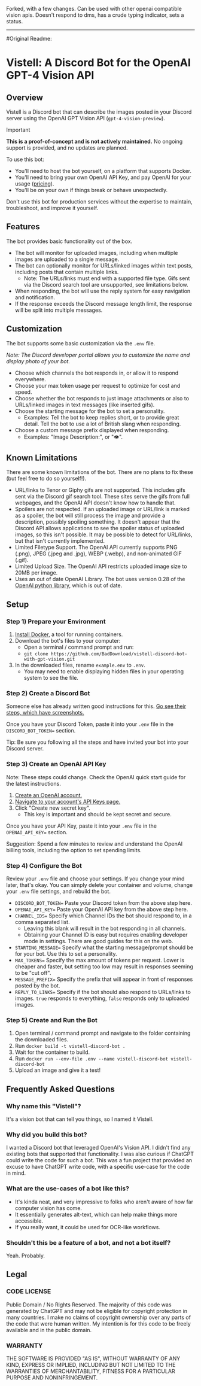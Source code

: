 Forked, with a few changes. Can be used with other openai compatible vision apis. Doesn't respond to dms, has a crude typing indicator, sets a status.

---
#Original Readme:
# Vistell: A Discord Bot for the OpenAI GPT-4 Vision API


## Overview

Vistell is a Discord bot that can describe the images posted in your Discord server using the OpenAI GPT Vision API (`gpt-4-vision-preview`).

> [!IMPORTANT]
> **This is a proof-of-concept and is not actively maintained.** No ongoing support is provided, and no updates are planned.

To use this bot:

* You'll need to host the bot yourself, on a platform that supports Docker.
* You'll need to bring your own OpenAI API Key, and pay OpenAI for your usage ([pricing](https://openai.com/pricing)).
* You'll be on your own if things break or behave unexpectedly.

Don't use this bot for production services without the expertise to maintain, troubleshoot, and improve it yourself.

## Features

The bot provides basic functionality out of the box.

* The bot will monitor for uploaded images, including when multiple images are uploaded to a single message.
* The bot can optionally monitor for URLs/linked images within text posts, including posts that contain multiple links.
     * Note: The URLs/links must end with a supported file type. Gifs sent via the Discord search tool are unsupported, see limitations below.
* When responding, the bot will use the reply system for easy navigation and notification.
* If the response exceeds the Discord message length limit, the response will be split into multiple messages.

## Customization

The bot supports some basic customization via the `.env` file.

_Note: The Discord developer portal allows you to customize the name and display photo of your bot._

* Choose which channels the bot responds in, or allow it to respond everywhere.
* Choose your max token usage per request to optimize for cost and speed.
* Choose whether the bot responds to just image attachments or also to URLs/linked images in text messages (like inserted gifs).
* Choose the starting message for the bot to set a personality.
     * Examples: Tell the bot to keep replies short, or to provide great detail. Tell the bot to use a lot of British slang when responding.
* Choose a custom message prefix displayed when responding.
     * Examples: "Image Description:", or "👁️".


## Known Limitations

There are some known limitations of the bot. There are no plans to fix these (but feel free to do so yourself!).

* URL/links to Tenor or Giphy gifs are not supported. This includes gifs sent via the Discord gif search tool. These sites serve the gifs from full webpages, and the OpenAI API doesn't know how to handle that.
* Spoilers are not respected. If an uploaded image or URL/link is marked as a spoiler, the bot will still process the image and provide a description, possibly spoiling something. It doesn't appear that the Discord API allows applications to see the spoiler status of uploaded images, so this isn't possible. It may be possible to detect for URL/links, but that isn't currently implemented.
* Limited Filetype Support. The OpenAI API currently supports PNG (.png), JPEG (.jpeg and .jpg), WEBP (.webp), and non-animated GIF (.gif).
* Limited Upload Size. The OpenAI API restricts uploaded image size to 20MB per image.
* Uses an out of date OpenAI Library. The bot uses version 0.28 of the [OpenAI python library](https://pypi.org/project/openai/), which is out of date.

## Setup

### Step 1) Prepare your Environment

1) [Install Docker](https://www.docker.com/), a tool for running containers.
2) Download the bot's files to your computer:
     * Open a terminal / command prompt and run:
     * `git clone https://github.com/BadDownload/vistell-discord-bot-with-gpt-vision.git`
3) In the downloaded files, rename `example.env` to `.env`.
     * You may need to enable displaying hidden files in your operating system to see the file.

### Step 2) Create a Discord Bot

Someone else has already written good instructions for this. [Go see their steps, which have screenshots.](https://github.com/Zero6992/chatGPT-discord-bot#step-1-create-a-discord-bot)

Once you have your Discord Token, paste it into your `.env` file in the `DISCORD_BOT_TOKEN=` section.

Tip: Be sure you following all the steps and have invited your bot into your Discord server.

### Step 3) Create an OpenAI API Key

Note: These steps could change. Check the OpenAI quick start guide for the latest instructions.

1) [Create an OpenAI account.](https://platform.openai.com/signup)
2) [Navigate to your account's API Keys page.](https://platform.openai.com/account/api-keys)
3) Click "Create new secret key".
     * This key is important and should be kept secret and secure.

Once you have your API Key, paste it into your `.env` file in the `OPENAI_API_KEY=` section.

Suggestion: Spend a few minutes to review and understand the OpenAI billing tools, including the option to set spending limits.

### Step 4) Configure the Bot

Review your `.env` file and choose your settings. If you change your mind later, that's okay. You can simply delete your container and volume, change your `.env` file settings, and rebuild the bot.

* `DISCORD_BOT_TOKEN=` Paste your Discord token from the above step here.
* `OPENAI_API_KEY=` Paste your OpenAI API key from the above step here.
* `CHANNEL_IDS=` Specify which Channel IDs the bot should respond to, in a comma separated list.
     * Leaving this blank will result in the bot responding in all channels.
     * Obtaining your Channel ID is easy but requires enabling developer mode in settings. There are good guides for this on the web.
* `STARTING_MESSAGE=` Specify what the starting message/prompt should be for your bot. Use this to set a personality.
* `MAX_TOKENS=` Specify the max amount of tokens per request. Lower is cheaper and faster, but setting too low may result in responses seeming to be "cut off".
* `MESSAGE_PREFIX=` Specify the prefix that will appear in front of responses posted by the bot.
* `REPLY_TO_LINKS=` Specify if the bot should also respond to URLs/links to images. `true` responds to everything, `false` responds only to uploaded images.

### Step 5) Create and Run the Bot

1) Open terminal / command prompt and navigate to the folder containing the downloaded files.
2) Run `docker build -t vistell-discord-bot .`
3) Wait for the container to build.
4) Run `docker run --env-file .env --name vistell-discord-bot vistell-discord-bot`
5) Upload an image and give it a test!

## Frequently Asked Questions

### Why name this "Vistell"?

It's a vision bot that can tell you things, so I named it Vistell.

### Why did you build this bot?

I wanted a Discord bot that leveraged OpenAI's Vision API. I didn't find any existing bots that supported that functionality. I was also curious if ChatGPT could write the code for such a bot. This was a fun project that provided an excuse to have ChatGPT write code, with a specific use-case for the code in mind.

### What are the use-cases of a bot like this?

* It's kinda neat, and very impressive to folks who aren't aware of how far computer vision has come.
* It essentially generates alt-text, which can help make things more accessible.
* If you really want, it could be used for OCR-like workflows.

### Shouldn't this be a feature of a bot, and not a bot itself?

Yeah. Probably.

## Legal

### CODE LICENSE

Public Domain / No Rights Reserved. The majority of this code was generated by ChatGPT and may not be eligible for copyright protection in many countries. I make no claims of copyright ownership over any parts of the code that were human written. My intention is for this code to be freely available and in the public domain.


### WARRANTY

THE SOFTWARE IS PROVIDED "AS IS", WITHOUT WARRANTY OF ANY KIND, EXPRESS OR IMPLIED, INCLUDING BUT NOT LIMITED TO THE WARRANTIES OF MERCHANTABILITY, FITNESS FOR A PARTICULAR PURPOSE AND NONINFRINGEMENT.
